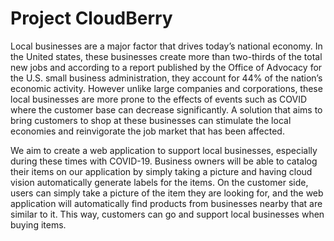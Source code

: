 # Project CloudBerry

Local businesses are a major factor that drives today’s national economy. In the United states, these businesses create more than two-thirds of the total new jobs and according to a report published by the Office of Advocacy for the U.S. small business administration, they account for 44% of the nation’s economic activity. However unlike large companies and corporations, these local businesses are more prone to the effects of events such as COVID where the customer base can decrease significantly. A solution that aims to bring customers to shop at these businesses can stimulate the local economies and reinvigorate the job market that has been affected.

We aim to create a web application to support local businesses, especially during these times with COVID-19. Business owners will be able to catalog their items on our application by simply taking a picture and having cloud vision automatically generate labels for the items. On the customer side, users can simply take a picture of the item they are looking for, and the web application will automatically find products from businesses nearby that are similar to it. This way, customers can go and support local businesses when buying items.


